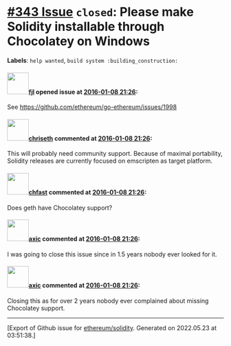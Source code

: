# [\#343 Issue](https://github.com/ethereum/solidity/issues/343) `closed`: Please make Solidity installable through Chocolatey on Windows
**Labels**: `help wanted`, `build system :building_construction:`


#### <img src="https://avatars.githubusercontent.com/u/6915?u=4ae824ebf83e9652f0a9a25705b2f4af24666aa9&v=4" width="50">[fjl](https://github.com/fjl) opened issue at [2016-01-08 21:26](https://github.com/ethereum/solidity/issues/343):

See https://github.com/ethereum/go-ethereum/issues/1998


#### <img src="https://avatars.githubusercontent.com/u/9073706?v=4" width="50">[chriseth](https://github.com/chriseth) commented at [2016-01-08 21:26](https://github.com/ethereum/solidity/issues/343#issuecomment-170485590):

This will probably need community support. Because of maximal portability, Solidity releases are currently focused on emscripten as target platform.

#### <img src="https://avatars.githubusercontent.com/u/573380?u=6cd4b0f473d862749cbed137d0bb32b726ae071f&v=4" width="50">[chfast](https://github.com/chfast) commented at [2016-01-08 21:26](https://github.com/ethereum/solidity/issues/343#issuecomment-324469763):

Does geth have Chocolatey support?

#### <img src="https://avatars.githubusercontent.com/u/20340?v=4" width="50">[axic](https://github.com/axic) commented at [2016-01-08 21:26](https://github.com/ethereum/solidity/issues/343#issuecomment-324470736):

I was going to close this issue since in 1.5 years nobody ever looked for it.

#### <img src="https://avatars.githubusercontent.com/u/20340?v=4" width="50">[axic](https://github.com/axic) commented at [2016-01-08 21:26](https://github.com/ethereum/solidity/issues/343#issuecomment-381976818):

Closing this as for over 2 years nobody ever complained about missing Chocolatey support.


-------------------------------------------------------------------------------



[Export of Github issue for [ethereum/solidity](https://github.com/ethereum/solidity). Generated on 2022.05.23 at 03:51:38.]
